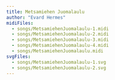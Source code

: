 ```yaml
---
title: Metsamiehen Juomalaulu
author: "Evard Hermes"
midiFiles:
  - songs/MetsamiehenJuomalaulu-1.midi
  - songs/MetsamiehenJuomalaulu-2.midi
  - songs/MetsamiehenJuomalaulu-3.midi
  - songs/MetsamiehenJuomalaulu-4.midi
  - songs/MetsamiehenJuomalaulu.midi
svgFiles:
  - songs/MetsamiehenJuomalaulu-1.svg
  - songs/MetsamiehenJuomalaulu-2.svg
---
```

